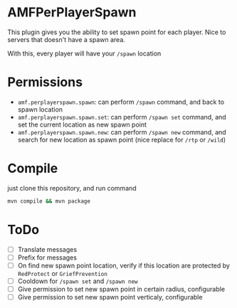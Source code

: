 # AMFPerPlayerSpawn

This plugin gives you the ability to set spawn point for each player. Nice to servers that doesn't have a spawn area.

With this, every player will have your `/spawn` location

# Permissions

- `amf.perplayerspawn.spawn`: can perform `/spawn` command, and back to spawn location
- `amf.perplayerspawn.spawn.set`: can perform `/spawn set` command, and set the current location as new spawn point
- `amf.perplayerspawn.spawn.new`: can perform `/spawn new` command, and search for new location as spawn point (nice replace for `/rtp` or `/wild`)

# Compile

just clone this repository, and run command

```bash
mvn compile && mvn package
```

# ToDo

- [ ] Translate messages
- [ ] Prefix for messages
- [ ] On find new spawn point location, verify if this location are protected by `RedProtect` or `GriefPrevention`
- [ ] Cooldown for `/spawn set` and `/spawn new`
- [ ] Give permission to set new spawn point in certain radius, configurable
- [ ] Give permission to set new spawn point verticaly, configurable